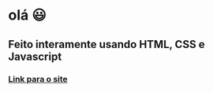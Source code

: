 <h1>olá 😃</h1>
<h2>Feito interamente usando HTML, CSS e Javascript</h2>

<h3><a href="https://morihiroshi0619.github.io/Curriculo/">Link para o site</a></h3>
